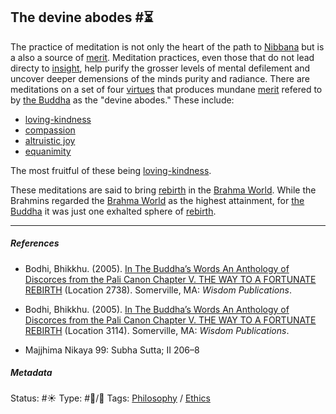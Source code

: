 ## The devine abodes #⏳

The practice of meditation is not only the heart of the path to [Nibbana](Nibbana.md) but is a also a source of [merit](Merit.md). Meditation practices, even those that do not lead directy to [insight](Insight.md), help purify the grosser levels of mental defilement and uncover deeper demensions of the minds purity and radiance. There are meditations on a set of four [virtues](Virtue%20ethics.md) that produces mundane [merit](Merit.md) refered to by [the Buddha]() as the "devine abodes." These include:

* [loving-kindness](Loving-kindness.md)
* [compassion](Compassion.md)
* [altruistic joy](Altruistic%20joy.md)
* [equanimity](Equanimity.md)

The most fruitful of these being [loving-kindness](Loving-kindness.md). 

These meditations are said to bring [rebirth](Rebirth.md) in the [Brahma World](). While the Brahmins regarded the [Brahma World]() as the highest attainment, for [the Buddha]() it was just one exhalted sphere of [rebirth](Rebirth.md).

---

##### References

* Bodhi, Bhikkhu. (2005). [In The Buddha’s Words An Anthology of Discorces from the Pali Canon Chapter V. THE WAY TO A FORTUNATE REBIRTH](In%20The%20Buddha%E2%80%99s%20Words%20An%20Anthology%20of%20Discorces%20from%20the%20Pali%20Canon%20Chapter%20V.%20THE%20WAY%20TO%20A%20FORTUNATE%20REBIRTH.md) (Location 2738). Somerville, MA: *Wisdom Publications*.

* Bodhi, Bhikkhu. (2005). [In The Buddha’s Words An Anthology of Discorces from the Pali Canon Chapter V. THE WAY TO A FORTUNATE REBIRTH](In%20The%20Buddha%E2%80%99s%20Words%20An%20Anthology%20of%20Discorces%20from%20the%20Pali%20Canon%20Chapter%20V.%20THE%20WAY%20TO%20A%20FORTUNATE%20REBIRTH.md) (Location 3114). Somerville, MA: *Wisdom Publications*. 

* Majjhima Nikaya 99: Subha Sutta; II 206–8

##### Metadata

Status: #☀️ 
Type: #🔵/🔵 
Tags: [Philosophy](Philosophy.md) / [Ethics](Ethics.md)
